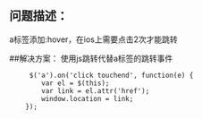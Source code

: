 ## 问题描述：
a标签添加:hover，在ios上需要点击2次才能跳转

##解决方案： 
使用js跳转代替a标签的跳转事件

```
     $('a').on('click touchend', function(e) {
        var el = $(this);
        var link = el.attr('href');
        window.location = link;
    });
```
